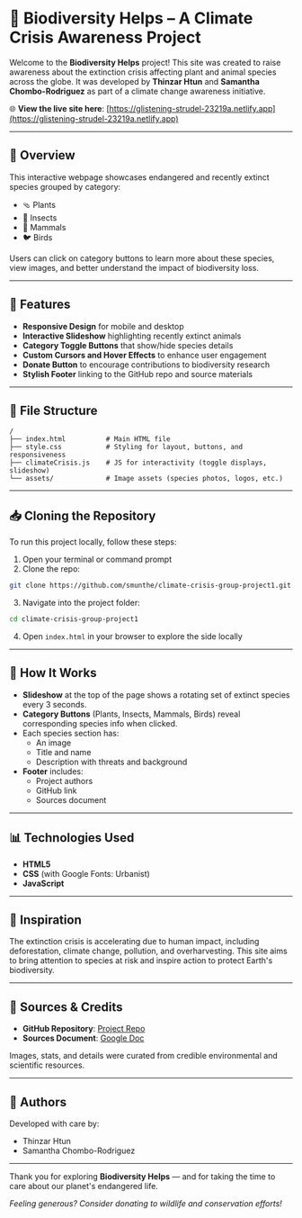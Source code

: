 # 🐾 Biodiversity Helps – A Climate Crisis Awareness Project

Welcome to the **Biodiversity Helps** project! This site was created to raise awareness about the extinction crisis affecting plant and animal species across the globe. It was developed by **Thinzar Htun** and **Samantha Chombo-Rodriguez** as part of a climate change awareness initiative.

🌐 **View the live site here**: [https://glistening-strudel-23219a.netlify.app](https://glistening-strudel-23219a.netlify.app)

---

## 🌱 Overview

This interactive webpage showcases endangered and recently extinct species grouped by category:

- 🩴 Plants  
- 🐝 Insects  
- 🐻 Mammals  
- 🐦 Birds  

Users can click on category buttons to learn more about these species, view images, and better understand the impact of biodiversity loss.

---

## 🎯 Features

- **Responsive Design** for mobile and desktop  
- **Interactive Slideshow** highlighting recently extinct animals  
- **Category Toggle Buttons** that show/hide species details  
- **Custom Cursors and Hover Effects** to enhance user engagement  
- **Donate Button** to encourage contributions to biodiversity research  
- **Stylish Footer** linking to the GitHub repo and source materials  

---

## 📁 File Structure

```
/
├── index.html          # Main HTML file
├── style.css           # Styling for layout, buttons, and responsiveness
├── climateCrisis.js    # JS for interactivity (toggle displays, slideshow)
└── assets/             # Image assets (species photos, logos, etc.)
```
---
## 📥 Cloning the Repository 
To run this project locally, follow these steps: 
1. Open your terminal or command prompt
2. Clone the repo:

```bash
git clone https://github.com/smunthe/climate-crisis-group-project1.git
```
3. Navigate into the project folder:
```bash
cd climate-crisis-group-project1
```
4. Open `index.html` in your browser to explore the side locally 

---

## 🚀 How It Works

- **Slideshow** at the top of the page shows a rotating set of extinct species every 3 seconds.
- **Category Buttons** (Plants, Insects, Mammals, Birds) reveal corresponding species info when clicked.
- Each species section has:
  - An image
  - Title and name
  - Description with threats and background
- **Footer** includes:
  - Project authors
  - GitHub link
  - Sources document

---

## 📊 Technologies Used

- **HTML5**
- **CSS** (with Google Fonts: Urbanist)
- **JavaScript**

---

## 🌿 Inspiration

The extinction crisis is accelerating due to human impact, including deforestation, climate change, pollution, and overharvesting. This site aims to bring attention to species at risk and inspire action to protect Earth's biodiversity.

---

## 📄 Sources & Credits

- **GitHub Repository**: [Project Repo](https://github.com/smunthe/climate-crisis-group-project1)
- **Sources Document**: [Google Doc](https://docs.google.com/document/d/1GcV9_yjNOUwlXdG538zlIVUZz15JrtcRiRH49Y48yiY/edit?usp=sharing)

Images, stats, and details were curated from credible environmental and scientific resources.

---

## 🌟 Authors

Developed with care by:
- Thinzar Htun  
- Samantha Chombo-Rodriguez

---

Thank you for exploring **Biodiversity Helps** — and for taking the time to care about our planet's endangered life.

*Feeling generous? Consider donating to wildlife and conservation efforts!*

